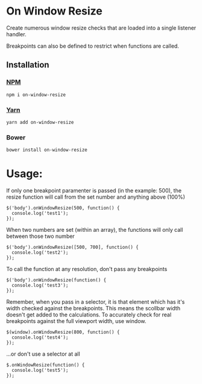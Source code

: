 # On Window Resize

Create numerous window resize checks that are loaded into a single listener handler.

Breakpoints can also be defined to restrict when functions are called.

## Installation

### [NPM](https://www.npmjs.com/package/on-window-resize)
```
npm i on-window-resize
```

### [Yarn](https://yarnpkg.com/en/package/on-window-resize)
```
yarn add on-window-resize
```

### Bower
```
bower install on-window-resize
```

# Usage:
If only one breakpoint paramenter is passed (in the example: 500), the resize function will
call from the set number and anything above (100%)

```
$('body').onWindowResize(500, function() {
  console.log('test1');
});
```
When two numbers are set (within an array), the functions will
only call between those two number
```
$('body').onWindowResize([500, 700], function() {
  console.log('test2');
});
```

To call the function at any resolution, don't pass any breakpoints
```
$('body').onWindowResize(function() {
  console.log('test3');
});
```

Remember, when you pass in a selector, it is that element which has it's width checked
against the breakpoints. This means the scollbar width doesn't get added to the calculations.
To accurately check for real breakpoints against the full viewport width, use window.
```
$(window).onWindowResize(800, function() {
  console.log('test4');
});
```

...or don't use a selector at all
```
$.onWindowResize(function() {
  console.log('test5');
});
```
